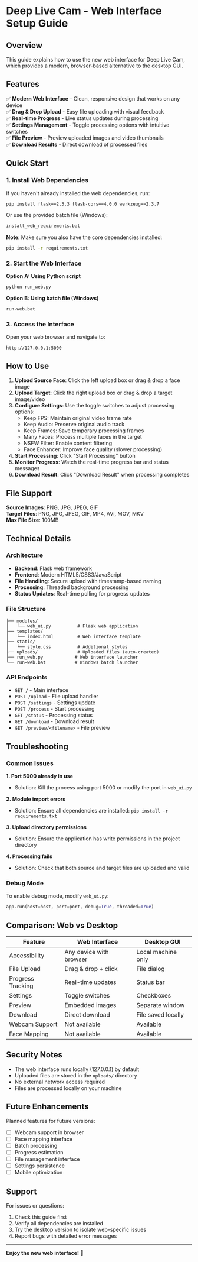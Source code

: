 # Deep Live Cam - Web Interface Setup Guide

## Overview

This guide explains how to use the new web interface for Deep Live Cam, which provides a modern, browser-based alternative to the desktop GUI.

## Features

✅ **Modern Web Interface** - Clean, responsive design that works on any device  
✅ **Drag & Drop Upload** - Easy file uploading with visual feedback  
✅ **Real-time Progress** - Live status updates during processing  
✅ **Settings Management** - Toggle processing options with intuitive switches  
✅ **File Preview** - Preview uploaded images and video thumbnails  
✅ **Download Results** - Direct download of processed files

## Quick Start

### 1. Install Web Dependencies

If you haven't already installed the web dependencies, run:

```bash
pip install flask==2.3.3 flask-cors==4.0.0 werkzeug==2.3.7
```

Or use the provided batch file (Windows):

```bash
install_web_requirements.bat
```

**Note**: Make sure you also have the core dependencies installed:

```bash
pip install -r requirements.txt
```

### 2. Start the Web Interface

**Option A: Using Python script**

```bash
python run_web.py
```

**Option B: Using batch file (Windows)**

```bash
run-web.bat
```

### 3. Access the Interface

Open your web browser and navigate to:

```
http://127.0.0.1:5000
```

## How to Use

1. **Upload Source Face**: Click the left upload box or drag & drop a face image
2. **Upload Target**: Click the right upload box or drag & drop a target image/video
3. **Configure Settings**: Use the toggle switches to adjust processing options:
   - Keep FPS: Maintain original video frame rate
   - Keep Audio: Preserve original audio track
   - Keep Frames: Save temporary processing frames
   - Many Faces: Process multiple faces in the target
   - NSFW Filter: Enable content filtering
   - Face Enhancer: Improve face quality (slower processing)
4. **Start Processing**: Click "Start Processing" button
5. **Monitor Progress**: Watch the real-time progress bar and status messages
6. **Download Result**: Click "Download Result" when processing completes

## File Support

**Source Images**: PNG, JPG, JPEG, GIF  
**Target Files**: PNG, JPG, JPEG, GIF, MP4, AVI, MOV, MKV  
**Max File Size**: 100MB

## Technical Details

### Architecture

- **Backend**: Flask web framework
- **Frontend**: Modern HTML5/CSS3/JavaScript
- **File Handling**: Secure upload with timestamp-based naming
- **Processing**: Threaded background processing
- **Status Updates**: Real-time polling for progress updates

### File Structure

```
├── modules/
│   └── web_ui.py          # Flask web application
├── templates/
│   └── index.html         # Web interface template
├── static/
│   └── style.css          # Additional styles
├── uploads/               # Uploaded files (auto-created)
├── run_web.py            # Web interface launcher
└── run-web.bat           # Windows batch launcher
```

### API Endpoints

- `GET /` - Main interface
- `POST /upload` - File upload handler
- `POST /settings` - Settings update
- `POST /process` - Start processing
- `GET /status` - Processing status
- `GET /download` - Download result
- `GET /preview/<filename>` - File preview

## Troubleshooting

### Common Issues

**1. Port 5000 already in use**

- Solution: Kill the process using port 5000 or modify the port in `web_ui.py`

**2. Module import errors**

- Solution: Ensure all dependencies are installed: `pip install -r requirements.txt`

**3. Upload directory permissions**

- Solution: Ensure the application has write permissions in the project directory

**4. Processing fails**

- Solution: Check that both source and target files are uploaded and valid

### Debug Mode

To enable debug mode, modify `web_ui.py`:

```python
app.run(host=host, port=port, debug=True, threaded=True)
```

## Comparison: Web vs Desktop

| Feature           | Web Interface           | Desktop GUI        |
| ----------------- | ----------------------- | ------------------ |
| Accessibility     | Any device with browser | Local machine only |
| File Upload       | Drag & drop + click     | File dialog        |
| Progress Tracking | Real-time updates       | Status bar         |
| Settings          | Toggle switches         | Checkboxes         |
| Preview           | Embedded images         | Separate window    |
| Download          | Direct download         | File saved locally |
| Webcam Support    | Not available           | Available          |
| Face Mapping      | Not available           | Available          |

## Security Notes

- The web interface runs locally (127.0.0.1) by default
- Uploaded files are stored in the `uploads/` directory
- No external network access required
- Files are processed locally on your machine

## Future Enhancements

Planned features for future versions:

- [ ] Webcam support in browser
- [ ] Face mapping interface
- [ ] Batch processing
- [ ] Progress estimation
- [ ] File management interface
- [ ] Settings persistence
- [ ] Mobile optimization

## Support

For issues or questions:

1. Check this guide first
2. Verify all dependencies are installed
3. Try the desktop version to isolate web-specific issues
4. Report bugs with detailed error messages

---

**Enjoy the new web interface! 🚀**
